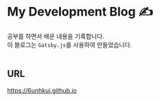 
# My Development Blog ✍️
공부를 하면서 배운 내용을 기록합니다. <br/>
이 블로그는 ```Gatsby.js```를 사용하여 만들었습니다.
<br/><br/>
## URL
https://6unhkui.github.io
